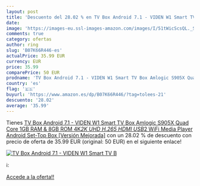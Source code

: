 ```yaml
---
layout: post
title: 'Descuento del 28.02 % en TV Box Android 7.1 - VIDEN W1 Smart TV B'
date: 
image: 'https://images-eu.ssl-images-amazon.com/images/I/51tWicScsQL._SL200_.jpg'
comments: true
category: ofertas
author: ring
slug: 'B07K66R446-es'
actualPrice: 35.99 EUR
currency: EUR
price: 35.99
comparePrice: 50 EUR
prodname: 'TV Box Android 7.1 - VIDEN W1 Smart TV Box Amlogic S905X Quad Core  1GB RAM & 8GB ROM  4K*2K UHD H.265  HDMI  USB*2  WiFi Media Player  Android Set-Top Box [Versión Mejorada]'
country: 'es'
flag: '🇪🇸'
buyurl: 'https://www.amazon.es/dp/B07K66R446/?tag=tolees-21'
descuento: '28.02'
average: '35.99'
---
```


Tienes [TV Box Android 7.1 - VIDEN W1 Smart TV Box Amlogic S905X Quad Core  1GB RAM & 8GB ROM  4K*2K UHD H.265  HDMI  USB*2  WiFi Media Player  Android Set-Top Box [Versión Mejorada]](https://www.amazon.es/dp/B07K66R446/?tag=tolees-21) con un 28.02 % de descuento con precio de oferta de 35.99 EUR (original: 50 EUR) en el siguiente enlace!

[![TV Box Android 7.1 - VIDEN W1 Smart TV B](https://images-eu.ssl-images-amazon.com/images/I/51tWicScsQL._SL200_.jpg)](https://www.amazon.es/dp/B07K66R446/?tag=tolees-21)

ℹ️:


[Accede a la oferta!!](https://www.amazon.es/dp/B07K66R446/?tag=tolees-21)
